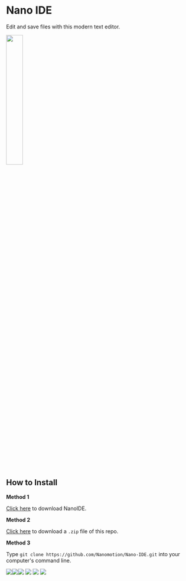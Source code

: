 # Nano IDE
Edit and save files with this modern text editor.

<img src="https://nanomotion.github.io/assets/img/ns.svg" width="30%" style="max-width: 30%;">

## How to Install
<b>Method 1</b>

<a href="https://github.com/Nanomotion/Nano-IDE/blob/master/vb.net/v1.3.0/NanoIDE/bin/Debug/NanoIDE.exe?raw=true">Click here</a> to download NanoIDE.

<b>Method 2</b>

<a href="https://github.com/Nanomotion/Nano-IDE/archive/master.zip">Click here</a> to download a `.zip` file of this repo.

<b>Method 3</b>

Type `git clone https://github.com/Nanomotion/Nano-IDE.git` into your computer's command line.

<img src="https://img.shields.io/github/forks/Nanomotion/Nano-IDE.svg?style=social&label=Fork"><img src="https://img.shields.io/github/stars/Nanomotion/Nano-IDE.svg?style=social&label=Star"><img src="https://img.shields.io/github/watchers/Nanomotion/Nano-IDE.svg?style=social&label=Watch">
<img src="https://img.shields.io/badge/latest-v1.2.0-blue.svg"> <img src="https://img.shields.io/badge/build-passing-brightgreen.svg"> <img src="https://img.shields.io/maintenance/yes/2017.svg">

